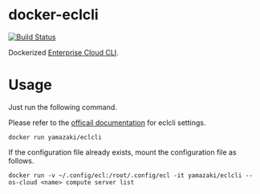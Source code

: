 # docker-eclcli

[![Build Status](https://travis-ci.org/kei-yamazaki/docker-eclcli.svg?branch=master)](https://travis-ci.org/kei-yamazaki/docker-eclcli)

Dockerized [Enterprise Cloud CLI](https://github.com/nttcom/eclcli).

# Usage

Just run the following command.

Please refer to the [officail documentation](https://travis-ci.org/kei-yamazaki/docker-eclcli) for eclcli settings.

```
docker run yamazaki/eclcli
```

If the configuration file already exists, mount the configuration file as follows.

```
docker run -v ~/.config/ecl:/root/.config/ecl -it yamazaki/eclcli --os-cloud <name> compute server list
```
